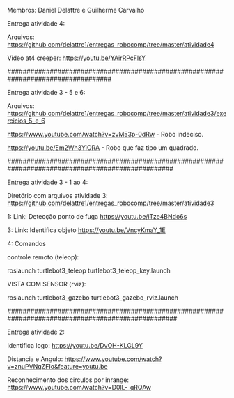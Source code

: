 Membros: Daniel Delattre e Guilherme Carvalho

Entrega atividade 4:

Arquivos: https://github.com/delattre1/entregas_robocomp/tree/master/atividade4

Video at4 creeper: https://youtu.be/YAirRPcFlsY


###################################################################################


Entrega atividade 3 - 5 e 6:

Arquivos: https://github.com/delattre1/entregas_robocomp/tree/master/atividade3/exercicios_5_e_6

https://www.youtube.com/watch?v=zvM53p-0dRw - Robo indeciso.

https://youtu.be/Em2Wh3YiORA - Robo que faz tipo um quadrado. 

###################################################################################################

Entrega atividade 3 - 1 ao 4:

Diretório com arquivos atividade 3: https://github.com/delattre1/entregas_robocomp/tree/master/atividade3

1: Link: Detecção ponto de fuga https://youtu.be/iTze4BNdo6s

3: Link: Identifica objeto https://youtu.be/VncyKmaY_1E

4: Comandos 

controle remoto (teleop):

roslaunch turtlebot3_teleop turtlebot3_teleop_key.launch

VISTA COM SENSOR (rviz):

roslaunch turtlebot3_gazebo turtlebot3_gazebo_rviz.launch


####################################################################################################


Entrega atividade 2: 

Identifica logo: https://youtu.be/DvOH-KLGL9Y

Distancia e Angulo: https://www.youtube.com/watch?v=znuPVNqZFIo&feature=youtu.be

Reconhecimento dos circulos por inrange: https://www.youtube.com/watch?v=D0lL-_qRQAw


